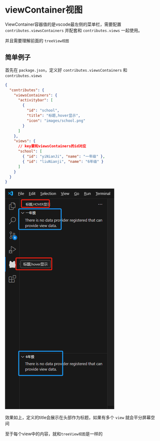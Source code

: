 # viewContainer视图

ViewContainer容器值的是vscode最左侧的菜单栏，需要配置 `contributes.viewsContainers` 并配套和 `contributes.views` 一起使用。

并且需要理解前面的 `treeView视图`

## 简单例子

首先在 `package.json`，定义好 `contributes.viewsContainers` 和 `contributes.views`

```json
{
  "contributes": {
    "viewsContainers": {
      "activitybar": [
        {
          "id": "school",
          "title": "标题,hover显示",
          "icon": "images/school.png"
        }
      ]
    },
    "views": {
      // key要和viewsContainers的id对应
      "school": [
        { "id": "yiNianJi", "name": "一年级" },
        { "id": "liuNianji", "name": "6年级" }
      ]
    }
  }
}
```

![image-20250124203357884](img/image-20250124203357884.png)

效果如上，定义的title会展示在头部作为标题，如果有多个 `view` 就会平分屏幕空间

至于每个view中的内容，就和`treeView视图`是一样的

 